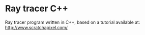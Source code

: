Ray tracer C++
==============

Ray tracer program written in C++, based on a tutorial available at: http://www.scratchapixel.com/
